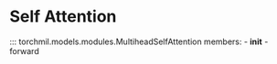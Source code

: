 # Self Attention
::: torchmil.models.modules.MultiheadSelfAttention
    members:
    - __init__
    - forward